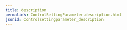 ```yaml
---
title: description
permalink: ControlSettingParameter.description.html
jsonid: controlsettingparameter_description
---
```

